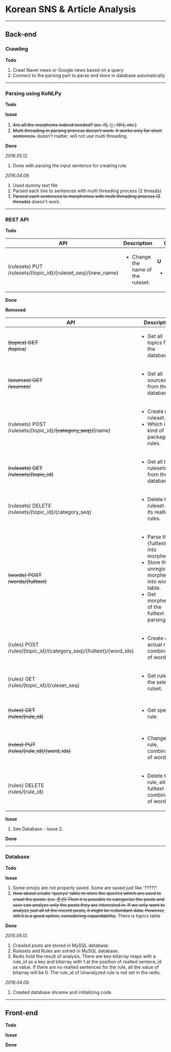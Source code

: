 # Korean SNS & Article Analysis





---------------------------------------------------------

## Back-end

### Crawling

**Todo**

1. Crawl Naver news or Google news based on a query
2. Connect to the parsing part to parse and store in database automatically

_ _ _

### Parsing using KoNLPy

**Todo**

**Issue**

1. ~~Are all the morphems indeed needed? (ex. 의, 는, 이다, etc.)~~
2. ~~Multi threading in parsing process doesn't work. It works only for short sentences.~~ doesn't matter. will not use multi threading.

**Done**

*2016.05.12.*
1. Done with parsing the input sentence for creating rule.

*2016.04.09.*

1. Used dummy text file
2. Parsed each line to sentences with multi threading process (2 threads)
3. ~~Parsed each sentences to morphemes with multi threading process (2 threads)~~ doesn't work.

_ _ _

### REST API

**Todo**

| API | Description | CRUD |
|--------|--------|--------|
| (rulesets) PUT <br> /rulesets/{topic_id}/{ruleset_seq}/{new_name} | <ul><li>Change the name of the ruleset.</li></ul> | <strong>U</strong><ul><li>rulesets</li></ul> |

**Done**


**Removed**

| API | Description | CRUD |
|--------|--------|--------|
| ~~(topics) GET <br> /topics/~~ | <ul><li>Get all topics from the database.</li></ul> | <strong>R</strong><ul><li>topics</li></ul> |
| ~~(sources) GET <br> /sources/~~ | <ul><li>Get all sources from the database.</li></ul> | <strong>R</strong><ul><li>sources</li></ul> |
| (rulesets) POST <br> /rulesets/{topic_id}/~~{category_seq}/~~{name} | <ul><li>Create new ruleset.</li><li>Which is a kind of package of rules.</li></ul> | <strong>C</strong><ul><li>rulesets</li></ul> |
| ~~(rulesets) GET <br> /rulesets/{topic_id}~~ | <ul><li>Get all the rulesets from the database.</li></ul> | <strong>R</strong><ul><li>rulesets</li></ul> |
| (rulesets) DELETE <br> /rulesets/{topic_id}/{category_seq} | <ul><li>Delete the ruleset and its realted rules.</li></ul> | <strong>D</strong><ul><li>rulesets</li><li>rules</li><li>rule_word_relations</li></ul> |
| ~~(words) POST <br> /words/{fulltext}~~ | <ul><li>Parse the {fulltext} into morphemes.</li><li>Store the unregistered morphems into words table.</li><li>Get morphemes of the fulltext after parsing.</ul> | <strong>C</strong><ul><li>words</li></ul> |
| (rules) POST <br> /rules/{topic_id}/{category_seq}/{fulltext}/{word_ids} | <ul><li>Create an actual rule, combination of words.</li></ul> | <strong>C</strong><ul><li>rules</li><li>rule_word_relations</li></ul> |
| (rules) GET <br> /rules/{topic_id}/{ruleset_seq} | <ul><li>Get rules of the selected rulset.</li></ul> | <strong>R</strong><ul><li>rules</li><li>(rule_word_relations?)</li></ul> |
| ~~(rules) GET <br> /rules/{rule_id}~~ | <ul><li>Get specific rule.</li></ul> | <strong>R</strong><ul><li>rules</li><li>rule_word_relations</li></ul> |
| ~~(rules) PUT <br> /rules/{rule_id}/{word_ids}~~ | <ul><li>Change the rule, combination of words.</li></ul> | <strong>U</strong><ul><li>rule_word_relations</li></ul> |
| (rules) DELETE <br> /rules/{rule_id} | <ul><li>Delete the rule, either fulltext and combination of words.</li></ul> | <strong>D</strong><ul><li>rules</li><li>rule_word_relations</li></ul> |




**Issue**

1. See Database - Issue 2.

**Done**

_ _ _

### Database

**Todo**

**Issue**

1. Some emojis are not properly saved. Some are saved just like '?????'
2. ~~How about create 'querys' table to store the queries which are used to crawl the posts. (ex. 총선)
	Then it is possible to categorize the posts and user can analyze only the posts they are interested in.
    If we only want to analyze just all of the recent posts, it might be redundant data.
    However, still it is a good option, considering expandability.~~ There is topics table

**Done**

*2015.05.12.*

1. Crawled posts are stored in MySQL database.
2. Rulesets and Rules are sotred in MySQL database.
3. Redis hold the result of analysis. There are key-bitarray maps with a rule_id as a key and bitarray with 1 at the position of realted sentece_id as value.
	If there are no realted sentences for the rule, all the value of bitarray will be 0.
    The rule_id of Unanalyzed rule is not set in the redis.

*2016.04.09.*
1. Created database shceme and initializing code.

*  * *

## Front-end

**Todo**

**Issue**

**Done**
